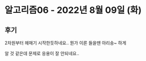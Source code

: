 # 알고리즘06 - 2022년 8월 09일 (화)



## 후기



2차원부터 헤매기 시작한듯하네요.. 뭔가 이론 들을땐 아리송~ 하게



알 것 같은데 문제로 응용이 잘 안되네요..
